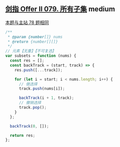 ## [剑指 Offer II 079. 所有子集](https://leetcode.cn/problems/TVdhkn/) <Badge type="warning">medium</Badge>

[本题与主站 78 题相同](https://leetcode-cn.com/problems/subsets/)

```js
/**
 * @param {number[]} nums
 * @return {number[][]}
 */
// 元素【无重】【不可复选】
var subsets = function (nums) {
  const res = [];
  const backTrack = (start, track) => {
    res.push([...track]);

    for (let i = start; i < nums.length; i++) {
      // 做选择
      track.push(nums[i]);

      backTrack(i + 1, track);
      // 撤销选择
      track.pop();
    }
  };

  backTrack(0, []);

  return res;
};
```
